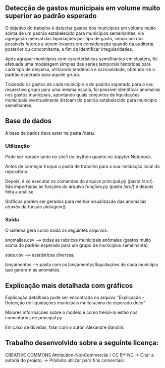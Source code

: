 ## Detecção de gastos municipais em volume muito superior ao padrão esperado

O objetivo do trabalho é detectar gastos dos municípios em volume muito acima de um padrão estabelecido para municípios semelhantes, via agregação mensal das liquidações por tipo de gasto, sendo um dos possíveis fatores a serem levados em consideração quando da auditoria, posterior ou concomitante, a fim de identificar irregularidades.

Após agrupar municípios com características semelhantes em clusters, foi efetuada uma modelagem simples das séries temporais históricas para cada tipo de despesa, utilizando tendência e sazonalidade, obtendo-se o padrão esperado para aquele grupo.

Trazendo os gastos de cada município e do padrão esperado para o seu respectivo grupo para uma mesma escala, foi possível identificar anomalias nos gastos municipais, apontando quais conjuntos de liquidações municipais eventualmente distoam do padrão estabelecido para município semelhantes.

## Base de dados

A base de dados deve estar na pasta /data/.

### Utilização

Pode ser rodado tanto no shell do Ipython quanto no Jupyter Notebook.

Antes de começar troque a pasta de trabalho para a sua instalação local do repositório.

Depois, é só executar os comandos do arquivo principal.py (pasta /src/). São importadas as funções do arquivo funções.py (pasta /src/) e depois feita a análise.

Gráficos podem ser gerados para melhor visualização das anomalias através da função plotagem().

### Saída

O sistema gera como saída os seguintes arquivos:

anomalias.csv --> todas as rubricas municipais anômalas (gastos muito acima do padrão esperado para um grupo de municípios semelhante);

stats.csv --> estatísticas diversas;

lançamentos --> pasta com os lançamentos/liquidações de cada município que geraram as anomalias.

## Explicação mais detalhada com gráficos

Explicação detalhada pode ser encontrada no arquivo "Explicação - Detecção de liquidações municipais muito acima do esperado.docx"

Maiores informações sobre o modelo e como treiná-lo estão nos comentários de principal.py

Em caso de dúvidas, falar com o autor, Alexandre Gandini.

## Trabalho desenvolvido sobre a seguinte licença:

CREATIVE COMMONS Attribution-NonCommercial / CC BY-NC
-> Citar a autoria do projeto;
-> Proibido utilizar para fins comerciais.